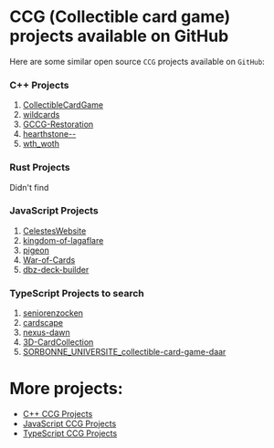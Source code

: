 # CCG (Сollectible card game) projects available on GitHub

Here are some similar open source `CCG` projects available on `GitHub`:

### C++ Projects
1. [CollectibleCardGame](https://github.com/SemyonHoyrish/CollectibleCardGame)
2. [wildcards](https://github.com/kilikfan/wildcards)
3. [GCCG-Restoration](https://github.com/lesserfish/GCCG-Restoration)
4. [hearthstone--](https://github.com/mcruz199/hearthstone--)
5. [wth_woth](https://github.com/zie87/wth_woth)

### Rust Projects
Didn't find

### JavaScript Projects
1. [CelestesWebsite](https://github.com/lucasfepe/CelestesWebsite)
2. [kingdom-of-lagaflare](https://github.com/gkydev/kingdom-of-lagaflare)
3. [pigeon](https://github.com/belaburrito/pigeon)
4. [War-of-Cards](https://github.com/AlNikZa/War-of-Cards)
5. [dbz-deck-builder](https://github.com/MrPotatomoto/dbz-deck-builder)

### TypeScript Projects to search
1. [seniorenzocken](https://github.com/screendriver/seniorenzocken)
2. [cardscape](https://github.com/zoe-zentner/cardscape)
3. [nexus-dawn](https://github.com/dustinstacy/nexus-dawn)
4. [3D-CardCollection](https://github.com/Kanishk2Kumar/3D-CardCollection)
5. [SORBONNE_UNIVERSITE_collectible-card-game-daar](https://github.com/ottodpc/SORBONNE_UNIVERSITE_collectible-card-game-daar)

# More projects:
- [C++ CCG Projects](https://github.com/search?q=collectible+card+game+language%3AC%2B%2B&sort=stars)
- [JavaScript CCG Projects](https://github.com/search?q=collectible+card+game+language%3AJavaScript&sort=stars)
- [TypeScript CCG Projects](https://github.com/search?q=collectible+card+game+language%3ATypeScript&sort=stars)
